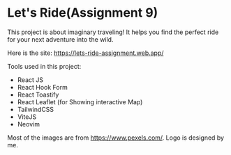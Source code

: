 # Let's Ride(Assignment 9)
This project is about imaginary traveling! It helps you find the perfect ride for your next adventure into the wild.

Here is the site: <https://lets-ride-assignment.web.app/>

Tools used in this project:
* React JS
* React Hook Form
* React Toastify
* React Leaflet (for Showing interactive Map)
* TailwindCSS
* ViteJS
* Neovim

Most of the images are from <https://www.pexels.com/>. Logo is designed by me.
